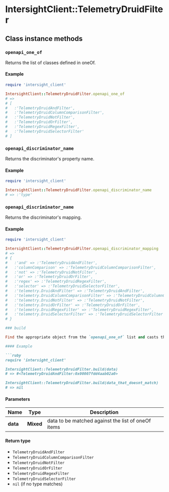 # IntersightClient::TelemetryDruidFilter

## Class instance methods

### `openapi_one_of`

Returns the list of classes defined in oneOf.

#### Example

```ruby
require 'intersight_client'

IntersightClient::TelemetryDruidFilter.openapi_one_of
# =>
# [
#   :'TelemetryDruidAndFilter',
#   :'TelemetryDruidColumnComparisonFilter',
#   :'TelemetryDruidNotFilter',
#   :'TelemetryDruidOrFilter',
#   :'TelemetryDruidRegexFilter',
#   :'TelemetryDruidSelectorFilter'
# ]
```

### `openapi_discriminator_name`

Returns the discriminator's property name.

#### Example

```ruby
require 'intersight_client'

IntersightClient::TelemetryDruidFilter.openapi_discriminator_name
# => :'type'
```

### `openapi_discriminator_name`

Returns the discriminator's mapping.

#### Example

```ruby
require 'intersight_client'

IntersightClient::TelemetryDruidFilter.openapi_discriminator_mapping
# =>
# {
#   :'and' => :'TelemetryDruidAndFilter',
#   :'columnComparison' => :'TelemetryDruidColumnComparisonFilter',
#   :'not' => :'TelemetryDruidNotFilter',
#   :'or' => :'TelemetryDruidOrFilter',
#   :'regex' => :'TelemetryDruidRegexFilter',
#   :'selector' => :'TelemetryDruidSelectorFilter',
#   :'telemetry.DruidAndFilter' => :'TelemetryDruidAndFilter',
#   :'telemetry.DruidColumnComparisonFilter' => :'TelemetryDruidColumnComparisonFilter',
#   :'telemetry.DruidNotFilter' => :'TelemetryDruidNotFilter',
#   :'telemetry.DruidOrFilter' => :'TelemetryDruidOrFilter',
#   :'telemetry.DruidRegexFilter' => :'TelemetryDruidRegexFilter',
#   :'telemetry.DruidSelectorFilter' => :'TelemetryDruidSelectorFilter'
# }

### build

Find the appropriate object from the `openapi_one_of` list and casts the data into it.

#### Example

```ruby
require 'intersight_client'

IntersightClient::TelemetryDruidFilter.build(data)
# => #<TelemetryDruidAndFilter:0x00007fdd4aab02a0>

IntersightClient::TelemetryDruidFilter.build(data_that_doesnt_match)
# => nil
```

#### Parameters

| Name | Type | Description |
| ---- | ---- | ----------- |
| **data** | **Mixed** | data to be matched against the list of oneOf items |

#### Return type

- `TelemetryDruidAndFilter`
- `TelemetryDruidColumnComparisonFilter`
- `TelemetryDruidNotFilter`
- `TelemetryDruidOrFilter`
- `TelemetryDruidRegexFilter`
- `TelemetryDruidSelectorFilter`
- `nil` (if no type matches)

